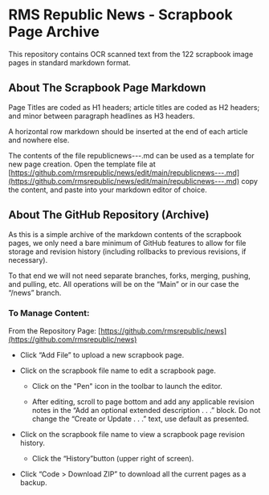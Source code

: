 # RMS Republic News - Scrapbook Page Archive

This repository contains OCR scanned text from the 122 scrapbook image pages in standard markdown format.

## About The Scrapbook Page Markdown

Page Titles are coded as H1 headers; article titles are coded as H2 headers; and minor between paragraph headlines as H3 headers.

A horizontal row markdown should be inserted at the end of each article and nowhere else.

The contents of the file republicnews---.md can be used as a template for new page creation. Open the template file at [https://github.com/rmsrepublic/news/edit/main/republicnews---.md](https://github.com/rmsrepublic/news/edit/main/republicnews---.md) copy the content, and paste into your markdown editor of choice.

## About The GitHub Repository (Archive)

As this is a simple archive of the markdown contents of the scrapbook pages, we only need a bare minimum of GitHub features to allow for file storage and revision history (including rollbacks to previous revisions, if necessary).

To that end we will not need separate branches, forks, merging, pushing, and pulling, etc. All operations will be on the “Main” or in our case the “/news” branch.

### To Manage Content:

From the Repository Page: [https://github.com/rmsrepublic/news](https://github.com/rmsrepublic/news)

* Click “Add File” to upload a new scrapbook page.

* Click on the scrapbook file name to edit a scrapbook page.

   + Click on the "Pen" icon in the toolbar to launch the editor.

   + After editing, scroll to page bottom and add any applicable revision notes in the “Add an optional extended description . . .” block. Do not change the “Create or Update . . .” text, use default as presented.

* Click on the scrapbook file name to view a scrapbook page revision history.

   + Click the “History”button (upper right of screen).

* Click “Code > Download ZIP” to download all the current pages as a backup.


